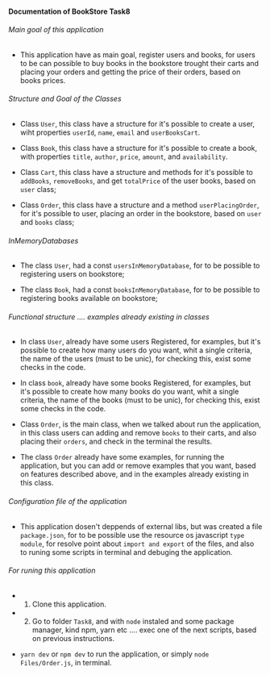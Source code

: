 #### Documentation of BookStore Task8

###### Main goal of this application

- This application have as main goal, register users and books, for users to be can possible to buy books in the bookstore trought their carts and placing your orders and getting the price of their orders, based on books prices.

###### Structure and Goal of the Classes

- Class `User`, this class have a structure for it's possible to create a user, wiht properties `userId`, `name`, `email` and `userBooksCart`.

- Class `Book`, this class have a structure for it's possible to create a book, with properties `title`, `author`, `price`, `amount`, and `availability`.

- Class `Cart`, this class have a structure and methods for it's possible to `addBooks`, `removeBooks`, and get `totalPrice` of the user books, based on `user` class;

- Class `Order`, this class have a structure and a method `userPlacingOrder`, for it's possible to user, placing an order in the bookstore, based on `user` and `books` class; 

###### InMemoryDatabases

- The class `User`, had a const `usersInMemoryDatabase`, for to be possible to registering users on bookstore;

- The class `Book`, had a const `booksInMemoryDatabase`, for to be possible to registering books available on bookstore;

###### Functional structure .... examples already existing in classes

- In class `User`, already have some users Registered, for examples, but it's possible to create how many users do you want, whit a single criteria, the name of the users (must to be unic), for checking this, exist some checks in the code.

- In class `book`, already have some books Registered, for examples, but it's possible to create how many books do you want, whit a single criteria, the name of the books (must to be unic), for checking this, exist some checks in the code.

- Class `Order`, is the main class, when we talked about run the application, in this class users can adding and remove `books` to their carts, and also placing their `orders`, and check in the terminal the results.

- The class `Order` already have some examples, for running the application, but you can add or remove examples that you want, based on features described above, and in the examples already existing in this class.

###### Configuration file of the application

- This application dosen't deppends of external libs, but was created a file `package.json`, for to be possible use the resource os javascript `type module`, for resolve point about `import and export` of the files, and also to runing some scripts in terminal and debuging the application.

###### For runing this application

- 1. Clone this application.

- 2. Go to folder `Task8`, and with `node` instaled and some package manager, kind npm, yarn etc .... exec one of the next scripts, based on previous instructions.

- `yarn dev` or `npm dev` to run the application, or simply `node Files/Order.js`, in terminal.
